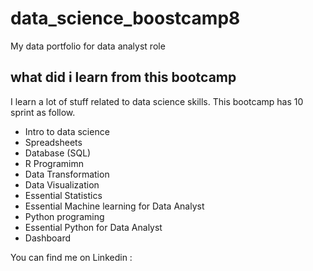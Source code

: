 # data_science_boostcamp8
My data portfolio for data analyst role 

## what did i learn from this bootcamp
I learn a lot of stuff related to data science skills. This bootcamp has 10 sprint as follow.

- Intro to data science
- Spreadsheets
- Database (SQL)
- R Programimn
- Data Transformation
- Data Visualization
- Essential Statistics
- Essential Machine learning for Data Analyst
- Python programing
- Essential Python for Data Analyst
- Dashboard


You can find me on Linkedin : 
